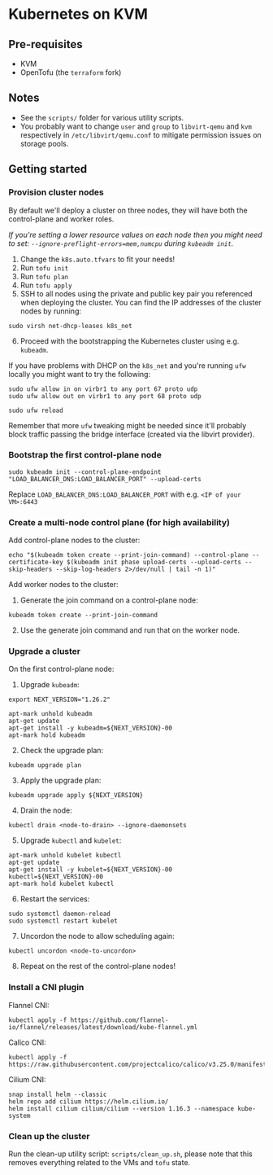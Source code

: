 # Kubernetes on KVM

## Pre-requisites

* KVM
* OpenTofu (the `terraform` fork)

## Notes

* See the `scripts/` folder for various utility scripts.
* You probably want to change `user` and `group` to `libvirt-qemu` and `kvm` respectively in `/etc/libvirt/qemu.conf` to mitigate permission issues on storage pools.

## Getting started

### Provision cluster nodes

By default we'll deploy a cluster on three nodes, they will have both the control-plane and worker roles.

_If you're setting a lower resource values on each node then you might need to set: `--ignore-preflight-errors=mem,numcpu` during `kubeadm init`._

1. Change the `k8s.auto.tfvars` to fit your needs!
2. Run `tofu init`
3. Run `tofu plan`
4. Run `tofu apply`
5. SSH to all nodes using the private and public key pair you referenced when deploying the cluster. You can find the IP addresses of the cluster nodes by running:

```
sudo virsh net-dhcp-leases k8s_net
```

6. Proceed with the bootstrapping the Kubernetes cluster using e.g. `kubeadm`.

If you have problems with DHCP on the `k8s_net` and you're running `ufw` locally you might want to try the following:

```
sudo ufw allow in on virbr1 to any port 67 proto udp
sudo ufw allow out on virbr1 to any port 68 proto udp

sudo ufw reload
```

Remember that more `ufw` tweaking might be needed since it'll probably block traffic passing the bridge interface (created via the libvirt provider).

### Bootstrap the first control-plane node

```
sudo kubeadm init --control-plane-endpoint "LOAD_BALANCER_DNS:LOAD_BALANCER_PORT" --upload-certs
```

Replace `LOAD_BALANCER_DNS:LOAD_BALANCER_PORT` with e.g. `<IP of your VM>:6443`

### Create a multi-node control plane (for high availability)

Add control-plane nodes to the cluster:

```
echo "$(kubeadm token create --print-join-command) --control-plane --certificate-key $(kubeadm init phase upload-certs --upload-certs --skip-headers --skip-log-headers 2>/dev/null | tail -n 1)"
```

Add worker nodes to the cluster:

1. Generate the join command on a control-plane node:

```
kubeadm token create --print-join-command
```

2. Use the generate join command and run that on the worker node.

### Upgrade a cluster

On the first control-plane node:

1. Upgrade `kubeadm`:

```
export NEXT_VERSION="1.26.2"

apt-mark unhold kubeadm
apt-get update
apt-get install -y kubeadm=${NEXT_VERSION}-00
apt-mark hold kubeadm
```

2. Check the upgrade plan:

```
kubeadm upgrade plan
```

3. Apply the upgrade plan:

```
kubeadm upgrade apply ${NEXT_VERSION}
```

4. Drain the node:

```
kubectl drain <node-to-drain> --ignore-daemonsets
```

5. Upgrade `kubectl` and `kubelet`:

```
apt-mark unhold kubelet kubectl
apt-get update
apt-get install -y kubelet=${NEXT_VERSION}-00 kubectl=${NEXT_VERSION}-00
apt-mark hold kubelet kubectl
```

6. Restart the services:

```
sudo systemctl daemon-reload
sudo systemctl restart kubelet
```

7. Uncordon the node to allow scheduling again:

```
kubectl uncordon <node-to-uncordon>
```

8. Repeat on the rest of the control-plane nodes!

### Install a CNI plugin

Flannel CNI:

```
kubectl apply -f https://github.com/flannel-io/flannel/releases/latest/download/kube-flannel.yml
```

Calico CNI:

```
kubectl apply -f https://raw.githubusercontent.com/projectcalico/calico/v3.25.0/manifests/calico.yaml
```

Cilium CNI:

```
snap install helm --classic
helm repo add cilium https://helm.cilium.io/
helm install cilium cilium/cilium --version 1.16.3 --namespace kube-system
```

### Clean up the cluster

Run the clean-up utility script: `scripts/clean_up.sh`, please note that this removes everything related to the VMs and `tofu` state.
